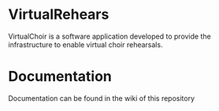 # VirtualRehears
VirtualChoir is a software application developed to provide the infrastructure to enable virtual choir rehearsals.

# Documentation
Documentation can be found in the wiki of this repository
